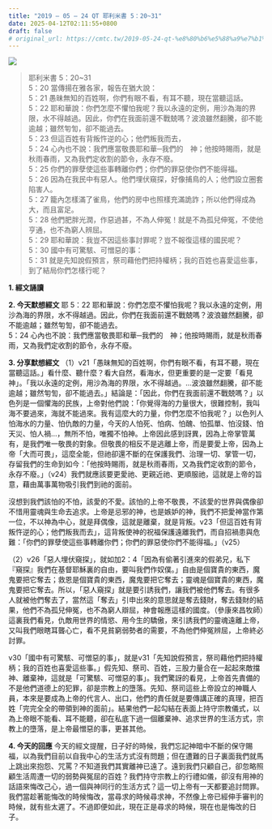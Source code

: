 ```yaml
---
title: "2019 – 05 – 24 QT 耶利米書 5：20~31"
date: 2025-04-12T02:11:55+0800
draft: false
# original_url: https://cmtc.tw/2019-05-24-qt-%e8%80%b6%e5%88%a9%e7%b1%b3%e6%9b%b8-5%ef%bc%9a2031
---
```


![](/images/qt.jpg)
> 耶利米書 5：20\~31  
> 5：20 當傳揚在雅各家，報告在猶大說：  
> 5：21 愚昧無知的百姓啊，你們有眼不看，有耳不聽，現在當聽這話。  
> 5：22 耶和華說：你們怎麼不懼怕我呢？我以永遠的定例，用沙為海的界限，水不得越過。因此，你們在我面前還不戰兢嗎？波浪雖然翻騰，卻不能逾越；雖然匉訇，卻不能過去。  
> 5：23 但這百姓有背叛忤逆的心；他們叛我而去，  
> 5：24 心內也不說：我們應當敬畏耶和華─我們的　神；他按時賜雨，就是秋雨春雨，又為我們定收割的節令，永存不廢。  
> 5：25 你們的罪孽使這些事轉離你們；你們的罪惡使你們不能得福。  
> 5：26 因為在我民中有惡人。他們埋伏窺探，好像捕鳥的人；他們設立圈套陷害人。  
> 5：27 籠內怎樣滿了雀鳥，他們的房中也照樣充滿詭詐；所以他們得成為大，而且富足。  
> 5：28 他們肥胖光潤，作惡過甚，不為人伸冤！就是不為孤兒伸冤，不使他亨通，也不為窮人辨屈。  
> 5：29 耶和華說：我豈不因這些事討罪呢？豈不報復這樣的國民呢？  
> 5：30 國中有可驚駭、可憎惡的事：  
> 5：31 就是先知說假預言，祭司藉他們把持權柄；我的百姓也喜愛這些事，到了結局你們怎樣行呢？

**1. 經文誦讀**

**2.  今天默想經文**
耶 5：22 耶和華說：你們怎麼不懼怕我呢？我以永遠的定例，用沙為海的界限，水不得越過。因此，你們在我面前還不戰兢嗎？波浪雖然翻騰，卻不能逾越；雖然匉訇，卻不能過去。  
5：24 心內也不說：我們應當敬畏耶和華─我們的　神；他按時賜雨，就是秋雨春雨，又為我們定收割的節令，永存不廢。

**3. 分享默想經文**
（1）v21「愚昧無知的百姓啊，你們有眼不看，有耳不聽，現在當聽這話。」看什麼、聽什麼？看大自然，看海水，但更重要的是一定要「看見神」。「我以永遠的定例，用沙為海的界限，水不得越過。…波浪雖然翻騰，卻不能逾越；雖然匉訇，卻不能過去。」結論是：「因此，你們在我面前還不戰兢嗎？」以色列是一個懼海的民族，上帝對他們說：「你覺得海的力量很大，很難控制，我叫海不要過來，海就不能過來。我有這麼大的力量，你們怎麼不怕我呢？」以色列人怕海水的力量、怕仇敵的力量，今天的人怕死、怕病、怕醜、怕孤單、怕沒錢、怕天災、怕人禍…，無所不怕，唯獨不怕神。上帝因此感到訝異，因為上帝掌管萬有，是我們唯一敬畏的對象。但敬畏的相反不是逃離上帝，而是要愛上帝，因為上帝「大而可畏」，這麼全能，但祂卻還不斷的在保護我們、治理一切、掌管一切，存留我們的生命到如今：「他按時賜雨，就是秋雨春雨，又為我們定收割的節令，永存不廢。」（v24）我們就應該要更愛祂、更親近祂、更順服祂，這就是上帝的旨意，藉由萬事萬物吸引我們到祂的面前。

沒想到我們該怕的不怕，該愛的不愛。該怕的上帝不敬畏，不該愛的世界與偶像卻不惜用靈魂與生命去追求。上帝是忌邪的神，也是嫉妒的神，我們不把愛神當作第一位，不以神為中心，就是拜偶像，這就是離棄，就是背叛。v23「但這百姓有背叛忤逆的心；他們叛我而去」，這背叛使神的祝福保護遠離我們，而自招禍患與危難：「你們的罪孽使這些事轉離你們；你們的罪惡使你們不能得福。」（v25）

（2）v26「惡人埋伏窺探」，就如加2：4「因為有偷著引進來的假弟兄，私下『窺探』我們在基督耶穌裏的自由，要叫我們作奴僕。」自由是個寶貴的東西，魔鬼要把它奪去；救恩是個寶貴的東西，魔鬼要把它奪去；靈魂是個寶貴的東西，魔鬼要把它奪去。所以，「惡人窺探」就是要引誘我們，讓我們被他們奪去。有很多人就被他們奪去了，當然這「奪去」引申出來的意思就是奪去錢財，奪去錢財的結果，他們不為孤兒伸冤，也不為窮人辯屈，神會報應這樣的國度。（參康來昌牧師）這裏我們看見，仇敵用世界的情慾、用今生的驕傲，來引誘我們的靈魂遠離上帝，又叫我們眼瞎耳聾心亡，看不見貧窮弱勢者的需要，不為他們伸冤辨屈，上帝終必討罪。

v30「國中有可驚駭、可憎惡的事」，就是v31「先知說假預言，祭司藉他們把持權柄；我的百姓也喜愛這些事。」假先知、祭司、百姓，三股力量合在一起起來敵擋神、離棄神，這就是「可驚駭、可憎惡的事」。我們驚訝的看見，上帝首先責備的不是他們道德上的犯罪，卻是宗教上的墮落。先知、祭司這些上帝設立的神職人員，本來是要成為上帝的代言人、出口，他們的責任就是要傳講正確的真理，把百姓「完完全全的帶領到神的面前」。結果他們一起勾結在表面上持守宗教儀式，以為上帝眼不能看、耳不能聽，卻在私底下過一個離棄神、追求世界的生活方式，宗教上的墮落，是上帝最憎惡的事，更甚其他。

**4. 今天的回應**
今天的經文提醒，日子好的時候，我們忘記神暗中不斷的保守賜福，以為我們目前以自我中心的生活方式沒有問題；但在遭難的日子裏面我們就馬上跳出來抱怨、咒罵？不知道我們其實離神已遠了。遠到我們只顧自己，卻忽略照顧生活周遭一切的弱勢與冤屈的百姓？我們持守宗教上的行禮如儀，卻沒有用神的話語來悔改己心，過一個與神同行的生活方式？這一切上帝有一天都要追討問罪。我們當趁著能悔改的時候悔改，當尋求的時候尋求神，不然像上帝已經伸手審判的時候，就有些太遲了。不過即便如此，現在正是尋求的時候，現在也是悔改的日子。
